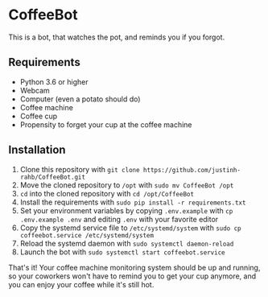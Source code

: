 # CoffeeBot

This is a bot, that watches the pot, and reminds you if you forgot.

## Requirements

* Python 3.6 or higher
* Webcam
* Computer (even a potato should do)
* Coffee machine
* Coffee cup
* Propensity to forget your cup at the coffee machine

## Installation

1. Clone this repository with `git clone https://github.com/justinh-rahb/CoffeeBot.git`
2. Move the cloned repository to `/opt` with `sudo mv CoffeeBot /opt`
3. `cd` into the cloned repository with `cd /opt/CoffeeBot`
4. Install the requirements with `sudo pip install -r requirements.txt`
5. Set your environment variables by copying `.env.example` with `cp .env.example .env` and editing `.env` with your favorite editor
6. Copy the systemd service file to `/etc/systemd/system` with `sudo cp coffeebot.service /etc/systemd/system`
7. Reload the systemd daemon with `sudo systemctl daemon-reload`
8. Launch the bot with `sudo systemctl start coffeebot.service`

That's it! Your coffee machine monitoring system should be up and running, so your coworkers won't have to remind you to get your cup anymore, and you can enjoy your coffee while it's still hot.